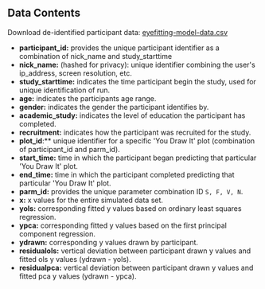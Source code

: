 ## Data Contents

Download de-identified participant data: [eyefitting-model-data.csv](https://github.com/earobinson95/Eye-Fitting-Straight-Lines-in-the-Modern-Era/raw/main/data/eyefitting-model-data.csv)

+ **participant_id:** provides the unique participant identifier as a combination of nick_name and study_starttime
+ **nick_name:** (hashed for privacy): unique identifier combining the user's ip_address, screen resolution, etc.
+ **study_starttime:** indicates the time participant begin the study, used for unique identification of run.
+ **age:** indicates the participants age range.
+ **gender:** indicates the gender the participant identifies by.
+ **academic_study:** indicates the level of education the participant has completed.
+ **recruitment:** indicates how the participant was recruited for the study.
+ **plot_id**:** unique identifier for a specific 'You Draw It' plot (combination of participant_id and parm_id).
+ **start_time:** time in which the participant began predicting that particular 'You Draw It' plot.
+ **end_time:** time in which the participant completed predicting that particular 'You Draw It' plot.
+ **parm_id:** provides the unique parameter combination ID `S, F, V, N`.
+ **x:** x values for the entire simulated data set.
+ **yols:** corresponding fitted y values based on ordinary least squares regression.
+ **ypca:** corresponding fitted y values based on the first principal component regression.
+ **ydrawn:** corresponding y values drawn by participant.
+ **residualols:** vertical deviation between participant drawn y values and fitted ols y values (ydrawn - yols).
+ **residualpca:** vertical deviation between participant drawn y values and fitted pca y values (ydrawn - ypca).
